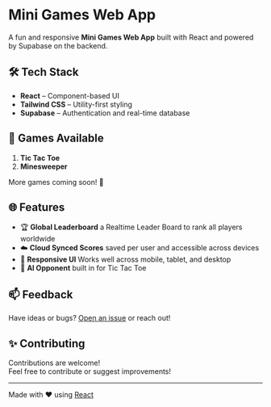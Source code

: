 # Mini Games Web App

A fun and responsive **Mini Games Web App** built with React and powered by Supabase on the backend.

## 🛠️ Tech Stack

- **React** – Component-based UI
- **Tailwind CSS** – Utility-first styling
- **Supabase** – Authentication and real-time database


## 🎲 Games Available

1. **Tic Tac Toe**
2. **Minesweeper**

More games coming soon! 🚀


## 🌐 Features
- 🏆 **Global Leaderboard**
  a Realtime Leader Board to rank all players worldwide
- ☁️ **Cloud Synced Scores**
  saved per user and accessible across devices
- 📱 **Responsive UI**
  Works well across mobile, tablet, and desktop
- 🤖 **AI Opponent** built in for Tic Tac Toe


## 📫 Feedback

Have ideas or bugs? [Open an issue](https://github.com/your-username/mini-games-webapp/issues) or reach out!

## ✨ Contributing

Contributions are welcome!  
Feel free to contribute or suggest improvements!

---

Made with ❤️ using [React](https://react.dev/)